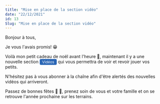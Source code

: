 ```yaml
---
title: "Mise en place de la section vidéo"
date: "22/12/2021"
id: 13
Slug: "Mise en place de la section vidéo"
---
```


Bonjour à tous,

Je vous l'avais promis! 😁

Voilà mon petit cadeau de noël avant l'heure 🎁, maintenant il y a une nouvelle section <nuxt-link to="/video" style=" text-decoration: none;color: #fff;background-color: rgb(41, 101, 180); border-radius: 4px;padding: 2px 8px;font-size: 12px; ">Vidéos</nuxt-link> qui vous permettra de voir et revoir jouer vos petits.

N'hésitez pas à vous abonner à la chaîne afin d'être alertés des nouvelles vidéos qui arriveront.


Passez de bonnes fêtes 🎊 🎉, prenez soin de vous et votre famille et on se retrouve l'année prochaine sur les terrains.
